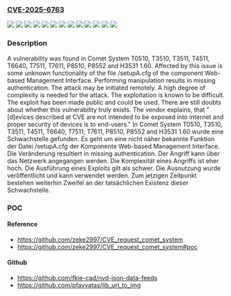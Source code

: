 ### [CVE-2025-6763](https://cve.mitre.org/cgi-bin/cvename.cgi?name=CVE-2025-6763)
![](https://img.shields.io/static/v1?label=Product&message=H3531&color=blue)
![](https://img.shields.io/static/v1?label=Product&message=P8510&color=blue)
![](https://img.shields.io/static/v1?label=Product&message=P8552&color=blue)
![](https://img.shields.io/static/v1?label=Product&message=T0510&color=blue)
![](https://img.shields.io/static/v1?label=Product&message=T3510&color=blue)
![](https://img.shields.io/static/v1?label=Product&message=T3511&color=blue)
![](https://img.shields.io/static/v1?label=Product&message=T4511&color=blue)
![](https://img.shields.io/static/v1?label=Product&message=T6640&color=blue)
![](https://img.shields.io/static/v1?label=Product&message=T7511&color=blue)
![](https://img.shields.io/static/v1?label=Product&message=T7611&color=blue)
![](https://img.shields.io/static/v1?label=Version&message=1.60%20&color=brightgreen)
![](https://img.shields.io/static/v1?label=Vulnerability&message=Improper%20Authentication&color=brightgreen)
![](https://img.shields.io/static/v1?label=Vulnerability&message=Missing%20Authentication&color=brightgreen)

### Description

A vulnerability was found in Comet System T0510, T3510, T3511, T4511, T6640, T7511, T7611, P8510, P8552 and H3531 1.60. Affected by this issue is some unknown functionality of the file /setupA.cfg of the component Web-based Management Interface. Performing manipulation results in missing authentication. The attack may be initiated remotely. A high degree of complexity is needed for the attack. The exploitation is known to be difficult. The exploit has been made public and could be used. There are still doubts about whether this vulnerability truly exists. The vendor explains, that "[d]evices described at CVE are not intended to be exposed into internet and proper security of devices is to end-users."
In Comet System T0510, T3510, T3511, T4511, T6640, T7511, T7611, P8510, P8552 and H3531 1.60 wurde eine Schwachstelle gefunden. Es geht um eine nicht näher bekannte Funktion der Datei /setupA.cfg der Komponente Web-based Management Interface. Die Veränderung resultiert in missing authentication. Der Angriff kann über das Netzwerk angegangen werden. Die Komplexität eines Angriffs ist eher hoch. Die Ausführung eines Exploits gilt als schwer. Die Ausnutzung wurde veröffentlicht und kann verwendet werden. Zum jetzigen Zeitpunkt bestehen weiterhin Zweifel an der tatsächlichen Existenz dieser Schwachstelle.

### POC

#### Reference
- https://github.com/zeke2997/CVE_request_comet_system
- https://github.com/zeke2997/CVE_request_comet_system#poc

#### Github
- https://github.com/fkie-cad/nvd-json-data-feeds
- https://github.com/pfavvatas/lib_url_to_img

